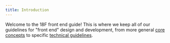 ```yaml
---
title: Introduction
---
```

Welcome to the 18F front end guide! This is where we keep all of our
guidelines for "front end" design and development, from more general
[core concepts](#concepts) to specific [technical
guidelines](#technical).
